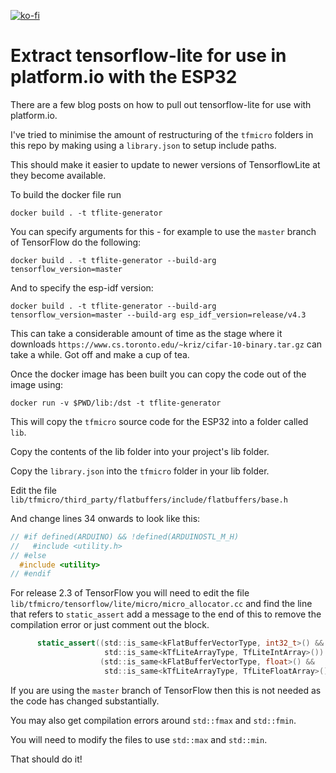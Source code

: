 [![ko-fi](https://ko-fi.com/img/githubbutton_sm.svg)](https://ko-fi.com/Z8Z734F5Y)
# Extract tensorflow-lite for use in platform.io with the ESP32

There are a few blog posts on how to pull out tensorflow-lite for use with platform.io.

I've tried to minimise the amount of restructuring of the `tfmicro` folders in this repo by making using a `library.json` to setup include paths.

This should make it easier to update to newer versions of TensorflowLite at they become available.

To build the docker file run

```
docker build . -t tflite-generator
```

You can specify arguments for this - for example to use the `master` branch of TensorFlow do the following:

```
docker build . -t tflite-generator --build-arg tensorflow_version=master
```

And to specify the esp-idf version:

```
docker build . -t tflite-generator --build-arg tensorflow_version=master --build-arg esp_idf_version=release/v4.3
```

This can take a considerable amount of time as the stage where it downloads `https://www.cs.toronto.edu/~kriz/cifar-10-binary.tar.gz` can take a while. Got off and make a cup of tea.

Once the docker image has been built you can copy the code out of the image using:

```
docker run -v $PWD/lib:/dst -t tflite-generator
```

This will copy the `tfmicro` source code for the ESP32 into a folder called `lib`.

Copy the contents of the lib folder into your project's lib folder.

Copy the `library.json` into the `tfmicro` folder in your lib folder.

Edit the file `lib/tfmicro/third_party/flatbuffers/include/flatbuffers/base.h`

And change lines 34 onwards to look like this:

```C
// #if defined(ARDUINO) && !defined(ARDUINOSTL_M_H)
//   #include <utility.h>
// #else
  #include <utility>
// #endif
```

For release 2.3 of TensorFlow you will need to edit the file `lib/tfmicro/tensorflow/lite/micro/micro_allocator.cc` and find the line that refers to `static_assert` add a message to the end of this to remove the compilation error or just comment out the block.

```C
      static_assert((std::is_same<kFlatBufferVectorType, int32_t>() &&
                     std::is_same<kTfLiteArrayType, TfLiteIntArray>()) ||
                    (std::is_same<kFlatBufferVectorType, float>() &&
                     std::is_same<kTfLiteArrayType, TfLiteFloatArray>()), "Error");
```

If you are using the `master` branch of TensorFlow then this is not needed as the code has changed substantially.

You may also get compilation errors around `std::fmax` and `std::fmin`.

You will need to modify the files to use `std::max` and `std::min`.

That should do it!
